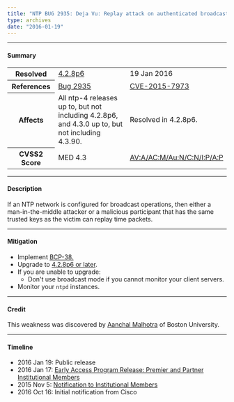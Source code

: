 ```yaml
---
title: "NTP BUG 2935: Deja Vu: Replay attack on authenticated broadcast mode"
type: archives
date: "2016-01-19"
---
```


* * *

#### Summary

<table>
  <tbody>
	<tr>
		<th><b>Resolved</b></th>
		<td><a href="/support/securitynotice/4_2_8p6-release-announcement/">4.2.8p6</a></td>
		<td>19 Jan 2016</td>
	</tr>
	<tr>
		<th><b>References</b></th>
		<td><a href="https://bugs.ntp.org/show_bug.cgi?id=2935">Bug 2935</a></td>
		<td><a href="https://nvd.nist.gov/vuln/detail/CVE-2015-7973">CVE-2015-7973</a></td>
	</tr>
	<tr>
		<th><b>Affects</b></th>
		<td>All ntp-4 releases up to, but not including 4.2.8p6,<br> and 4.3.0 up to, but not including 4.3.90.</td>
		<td>Resolved in 4.2.8p6.</td>
	</tr>
	<tr>
		<th><b>CVSS2 Score</b></th>
		<td>MED 4.3</td>
		<td><a href="https://nvd.nist.gov/vuln-metrics/cvss/v2-calculator?calculator&version=2.0&vector=(AV:A/AC:M/Au:N/C:N/I:P/A:P)">AV:A/AC:M/Au:N/C:N/I:P/A:P</a></td>
	</tr>	
  </tbody>	
</table>

* * *
    
#### Description 

If an NTP network is configured for broadcast operations, then either a man-in-the-middle attacker or a malicious participant that has the same trusted keys as the victim can replay time packets.

* * *
    
#### Mitigation

* Implement [BCP-38.](http://www.bcp38.info/index.php/Main_Page)
* Upgrade to [4.2.8p6 or later](/downloads/).
* If you are unable to upgrade:
  * Don't use broadcast mode if you cannot monitor your client servers.
* Monitor your `ntpd` instances. 

* * *

#### Credit

This weakness was discovered by [Aanchal Malhotra](mailto:aanchal4@bu.edu) of Boston University.

* * *

#### Timeline

* 2016 Jan 19: Public release
* 2016 Jan 17: [Early Access Program Release: Premier and Partner Institutional Members](https://www.nwtime.org/membership/benefits/)
* 2015 Nov 5: [Notification to Institutional Members](https://www.nwtime.org/membership/benefits/)
* 2016 Oct 16: Initial notification from Cisco